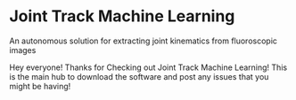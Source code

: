 # Joint Track Machine Learning
An autonomous solution for extracting joint kinematics from fluoroscopic images


Hey everyone! Thanks for Checking out Joint Track Machine Learning! This is the main hub to download the software and post any issues that you might be having! 
